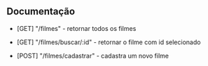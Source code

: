 ## Documentação
- [GET] "/filmes" - retornar todos os filmes

- [GET] "/filmes/buscar/:id" - retornar o filme com id selecionado

- [POST] "/filmes/cadastrar" - cadastra um novo filme
